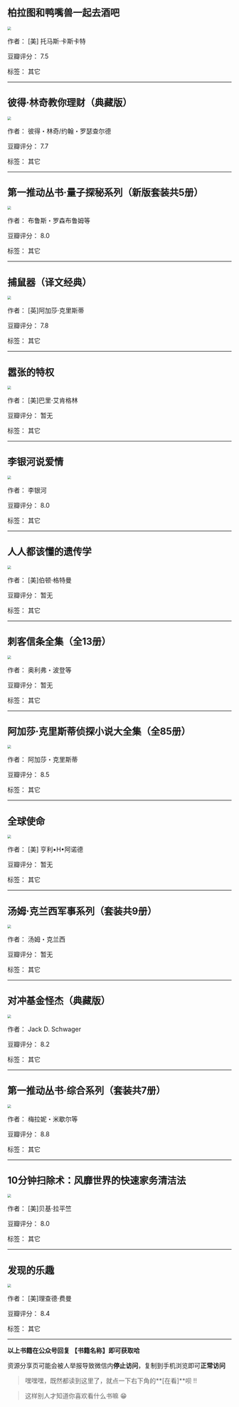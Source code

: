 ## 柏拉图和鸭嘴兽一起去酒吧

<img src="https://www.aibooks.cc/wp-content/uploads/2019/09/201909241515468.jpg" style="zoom:50%;" />

作者： [美] 托马斯·卡斯卡特

豆瓣评分：  7.5

标签： 其它


---

## 彼得·林奇教你理财（典藏版）

<img src="https://www.aibooks.cc/wp-content/uploads/2019/09/2019092415103380.jpg" style="zoom:50%;" />

作者： 彼得・林奇/约翰・罗瑟查尔德

豆瓣评分：  7.7

标签： 其它


---

## 第一推动丛书·量子探秘系列（新版套装共5册）

<img src="https://www.aibooks.cc/wp-content/uploads/2019/09/2019092415054968.jpg" style="zoom:50%;" />

作者： 布鲁斯・罗森布鲁姆等

豆瓣评分：  8.0

标签： 其它


---

## 捕鼠器（译文经典）

<img src="https://www.aibooks.cc/wp-content/uploads/2019/09/2019092414594571.jpg" style="zoom:50%;" />

作者： [英]阿加莎·克里斯蒂

豆瓣评分：  7.8

标签： 其它


---

## 嚣张的特权

<img src="https://www.aibooks.cc/wp-content/uploads/2019/09/2019092305005855.jpg" style="zoom:50%;" />

作者： [美]巴里·艾肯格林 

豆瓣评分：  暂无

标签： 其它


---

## 李银河说爱情

<img src="https://www.aibooks.cc/wp-content/uploads/2019/09/2019092304542994.jpg" style="zoom:50%;" />

作者： 李银河

豆瓣评分：  8.0

标签： 其它


---

## 人人都该懂的遗传学

<img src="https://www.aibooks.cc/wp-content/uploads/2019/09/2019092304494692.jpg" style="zoom:50%;" />

作者： [美]伯顿·格特曼

豆瓣评分：  暂无

标签： 其它


---

## 刺客信条全集（全13册）

<img src="https://www.aibooks.cc/wp-content/uploads/2019/09/2019092304440816.jpg" style="zoom:50%;" />

作者： 奥利弗・波登等

豆瓣评分：  暂无

标签： 其它


---

## 阿加莎·克里斯蒂侦探小说大全集（全85册）

<img src="https://www.aibooks.cc/wp-content/uploads/2019/09/2019092304365271.jpg" style="zoom:50%;" />

作者： 阿加莎・克里斯蒂

豆瓣评分：  8.5

标签： 其它


---

## 全球使命

<img src="https://www.aibooks.cc/wp-content/uploads/2019/09/2019092304324053.jpg" style="zoom:50%;" />

作者： [美] 亨利•H•阿诺德

豆瓣评分：  暂无

标签： 其它


---

## 汤姆·克兰西军事系列（套装共9册）

<img src="https://www.aibooks.cc/wp-content/uploads/2019/09/2019092304311095.jpg" style="zoom:50%;" />

作者： 汤姆・克兰西

豆瓣评分：  暂无

标签： 其它


---

## 对冲基金怪杰（典藏版）

<img src="https://www.aibooks.cc/wp-content/uploads/2019/09/2019092304233465.jpg" style="zoom:50%;" />

作者： Jack D. Schwager

豆瓣评分：  8.2

标签： 其它


---

## 第一推动丛书·综合系列（套装共7册）

<img src="https://www.aibooks.cc/wp-content/uploads/2019/09/2019092304155744.jpg" style="zoom:50%;" />

作者： 梅拉妮・米歇尔等

豆瓣评分：  8.8

标签： 其它


---

## 10分钟扫除术：风靡世界的快速家务清洁法

<img src="https://www.aibooks.cc/wp-content/uploads/2019/09/201909230412559.jpg" style="zoom:50%;" />

作者： [美]贝基·拉平竺

豆瓣评分：  8.0

标签： 其它


---

## 发现的乐趣

<img src="https://www.aibooks.cc/wp-content/uploads/2019/09/2019092207281934.jpg" style="zoom:50%;" />

作者： [美]理查德·费曼 

豆瓣评分：  8.4

标签： 其它


---


**以上书籍在公众号回复 【书籍名称】即可获取哈** 


资源分享页可能会被人举报导致微信内**停止访问**，复制到手机浏览即可**正常访问**


> 嘿嘿嘿，既然都读到这里了，就点一下右下角的**[在看]**呗 !!

> 

> 这样别人才知道你喜欢看什么书嘛 😁

